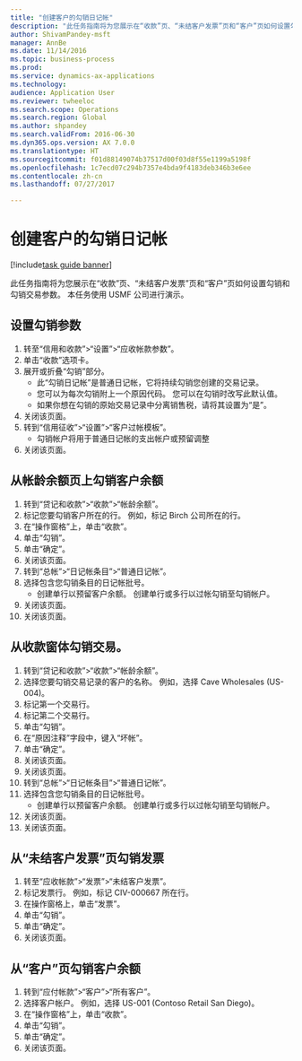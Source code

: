 ```yaml
--- 
title: "创建客户的勾销日记帐"
description: "此任务指南将为您展示在“收款”页、“未结客户发票”页和“客户”页如何设置勾销和勾销交易参数。"
author: ShivamPandey-msft
manager: AnnBe
ms.date: 11/14/2016
ms.topic: business-process
ms.prod: 
ms.service: dynamics-ax-applications
ms.technology: 
audience: Application User
ms.reviewer: twheeloc
ms.search.scope: Operations
ms.search.region: Global
ms.author: shpandey
ms.search.validFrom: 2016-06-30
ms.dyn365.ops.version: AX 7.0.0
ms.translationtype: HT
ms.sourcegitcommit: f01d88149074b37517d00f03d8f55e1199a5198f
ms.openlocfilehash: 1c7ecd07c294b7357e4bda9f4183deb346b3e6ee
ms.contentlocale: zh-cn
ms.lasthandoff: 07/27/2017

---
```

# <a name="create-a-write-off-journal-for-a-customer"></a>创建客户的勾销日记帐

[!include[task guide banner](../../includes/task-guide-banner.md)]

此任务指南将为您展示在“收款”页、“未结客户发票”页和“客户”页如何设置勾销和勾销交易参数。 本任务使用 USMF 公司进行演示。


## <a name="set-up-the-write-off-parameters"></a>设置勾销参数
1. 转至“信用和收款”>“设置”>“应收帐款参数”。
2. 单击“收款”选项卡。
3. 展开或折叠“勾销”部分。
    * 此“勾销日记帐”是普通日记帐，它将持续勾销您创建的交易记录。  
    * 您可以为每次勾销附上一个原因代码。 您可以在勾销时改写此默认值。  
    * 如果你想在勾销的原始交易记录中分离销售税，请将其设置为“是”。  
4. 关闭该页面。
5. 转到“信用征收”>“设置”>“客户过帐模板”。
    * 勾销帐户将用于普通日记帐的支出帐户或预留调整   
6. 关闭该页面。

## <a name="write-off-a-customer-balance-from-the-aged-balances-page"></a>从帐龄余额页上勾销客户余额
1. 转到“贷记和收款”>“收款”>“帐龄余额”。
2. 标记您要勾销客户所在的行。 例如，标记 Birch 公司所在的行。
3. 在“操作窗格”上，单击“收款”。
4. 单击“勾销”。
5. 单击“确定”。
6. 关闭该页面。
7. 转到“总帐”>“日记帐条目”>“普通日记帐”。
8. 选择包含您勾销条目的日记帐批号。
    * 创建单行以预留客户余额。 创建单行或多行以过帐勾销至勾销帐户。  
9. 关闭该页面。
10. 关闭该页面。

## <a name="write-off-transactions-from-the-collections-form"></a>从收款窗体勾销交易。
1. 转到“贷记和收款”>“收款”>“帐龄余额”。
2. 选择您要勾销交易记录的客户的名称。 例如，选择 Cave Wholesales (US-004)。
3. 标记第一个交易行。
4. 标记第二个交易行。
5. 单击“勾销”。
6. 在“原因注释”字段中，键入“坏帐”。
7. 单击“确定”。
8. 关闭该页面。
9. 关闭该页面。
10. 转到“总帐”>“日记帐条目”>“普通日记帐”。
11. 选择包含您勾销条目的日记帐批号。
    * 创建单行以预留客户余额。 创建单行或多行以过帐勾销至勾销帐户。  
12. 关闭该页面。
13. 关闭该页面。

## <a name="write-off-an-invoice-from-the-open-customers-invoices-page"></a>从“未结客户发票”页勾销发票
1. 转至“应收帐款”>“发票”>“未结客户发票”。
2. 标记发票行。 例如，标记 CIV-000667 所在行。
3. 在操作窗格上，单击“发票”。
4. 单击“勾销”。
5. 单击“确定”。
6. 关闭该页面。

## <a name="write-off-a-customer-balance-from-the-customer-page"></a>从“客户”页勾销客户余额
1. 转到“应付帐款”>“客户”>“所有客户”。
2. 选择客户帐户。 例如，选择 US-001 (Contoso Retail San Diego)。
3. 在“操作窗格”上，单击“收款”。
4. 单击“勾销”。
5. 单击“确定”。
6. 关闭该页面。



